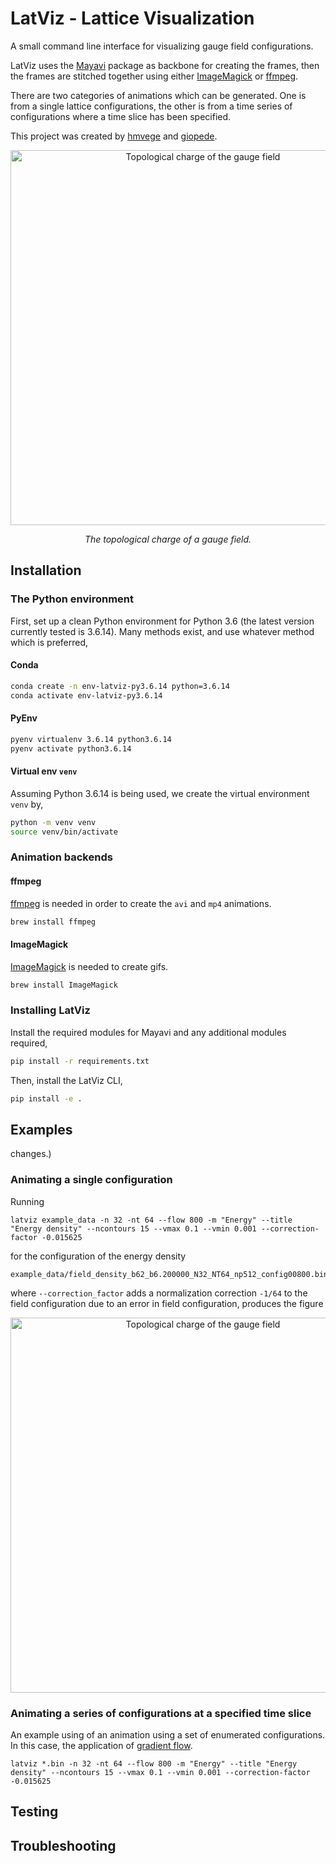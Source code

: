 # LatViz - Lattice Visualization
A small command line interface for visualizing gauge field configurations.

LatViz uses the [Mayavi](http://docs.enthought.com/mayavi/mayavi/) package as backbone for creating the frames, then the frames are stitched together using either [ImageMagick](https://imagemagick.org/index.php) or [ffmpeg](https://ffmpeg.org).

There are two categories of animations which can be generated. One is from a single lattice configurations, the other is from a time series of configurations where a time slice has been specified.

This project was created by [hmvege](http://github.com/hmvege) and [giopede](http://github.com/giopede).

<p align="center">
    <img src="figures/topological_charge_flow_t400.gif" alt="Topological charge of the gauge field" width="600"/>
</p>

<p align="center">
    <i>The topological charge of a gauge field.</i>
</p>

## Installation

### The Python environment
First, set up a clean Python environment for Python 3.6 (the latest version currently tested is 3.6.14). Many methods exist, and use whatever method which is preferred,

#### Conda
```bash
conda create -n env-latviz-py3.6.14 python=3.6.14
conda activate env-latviz-py3.6.14
```

#### PyEnv
```bash
pyenv virtualenv 3.6.14 python3.6.14
pyenv activate python3.6.14
```

#### Virtual env `venv`
Assuming Python 3.6.14 is being used, we create the virtual environment `venv` by,

```bash
python -m venv venv
source venv/bin/activate
```

### Animation backends
#### ffmpeg
[ffmpeg](https://ffmpeg.org) is needed in order to create the `avi` and `mp4` animations.

```bash
brew install ffmpeg
```

#### ImageMagick
[ImageMagick](https://imagemagick.org/index.php) is needed to create gifs.
```bash
brew install ImageMagick
```


### Installing LatViz
Install the required modules for Mayavi and any additional modules required,
```bash
pip install -r requirements.txt
```

Then, install the LatViz CLI,

```bash
pip install -e .
```

## Examples

changes.)
### Animating a single configuration
Running
```
latviz example_data -n 32 -nt 64 --flow 800 -m "Energy" --title "Energy density" --ncontours 15 --vmax 0.1 --vmin 0.001 --correction-factor -0.015625
```
for the configuration of the energy density
```
example_data/field_density_b62_b6.200000_N32_NT64_np512_config00800.bin
```
where `--correction_factor` adds a normalization correction `-1/64` to the field configuration due to an error in field configuration, produces the figure

<p align="center">
    <img src="figures/energy_flow_t800.gif" alt="Topological charge of the gauge field" width="600"/>
</p>

### Animating a series of configurations at a specified time slice
An example using of an animation using a set of enumerated configurations. In this case, the application of [gradient flow](https://link.springer.com/article/10.1007/JHEP08(2010)071).

```
latviz *.bin -n 32 -nt 64 --flow 800 -m "Energy" --title "Energy density" --ncontours 15 --vmax 0.1 --vmin 0.001 --correction-factor -0.015625
```

## Testing


## Troubleshooting
